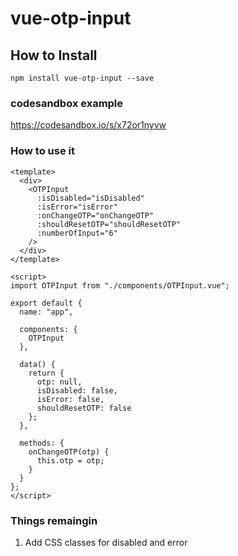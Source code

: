 # vue-otp-input

## How to Install

```
npm install vue-otp-input --save
```

### codesandbox example

https://codesandbox.io/s/x72or1nyvw

### How to use it

```
<template>
  <div>
    <OTPInput
      :isDisabled="isDisabled"
      :isError="isError"
      :onChangeOTP="onChangeOTP"
      :shouldResetOTP="shouldResetOTP"
      :numberOfInput="6"
    />
  </div>
</template>

<script>
import OTPInput from "./components/OTPInput.vue";

export default {
  name: "app",

  components: {
    OTPInput
  },

  data() {
    return {
      otp: null,
      isDisabled: false,
      isError: false,
      shouldResetOTP: false
    };
  },

  methods: {
    onChangeOTP(otp) {
      this.otp = otp;
    }
  }
};
</script>
```

### Things remaingin

1. Add CSS classes for disabled and error